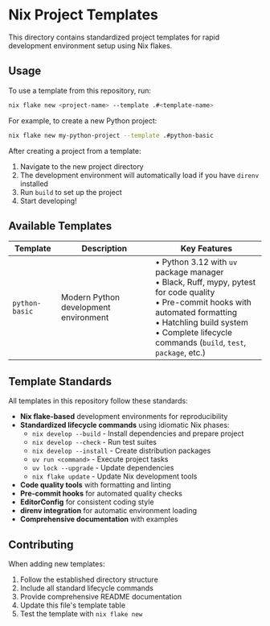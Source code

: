 
# Nix Project Templates

This directory contains standardized project templates for rapid development environment setup using Nix flakes.

## Usage

To use a template from this repository, run:

```bash
nix flake new <project-name> --template .#<template-name>
```

For example, to create a new Python project:

```bash
nix flake new my-python-project --template .#python-basic
```

After creating a project from a template:

1. Navigate to the new project directory
2. The development environment will automatically load if you have `direnv` installed
3. Run `build` to set up the project
4. Start developing!

## Available Templates

| Template | Description | Key Features |
|----------|-------------|--------------|
| `python-basic` | Modern Python development environment | • Python 3.12 with `uv` package manager<br>• Black, Ruff, mypy, pytest for code quality<br>• Pre-commit hooks with automated formatting<br>• Hatchling build system<br>• Complete lifecycle commands (`build`, `test`, `package`, etc.) |

## Template Standards

All templates in this repository follow these standards:

- **Nix flake-based** development environments for reproducibility
- **Standardized lifecycle commands** using idiomatic Nix phases:
  - `nix develop --build` - Install dependencies and prepare project
  - `nix develop --check` - Run test suites
  - `nix develop --install` - Create distribution packages
  - `uv run <command>` - Execute project tasks
  - `uv lock --upgrade` - Update dependencies
  - `nix flake update` - Update Nix development tools
- **Code quality tools** with formatting and linting
- **Pre-commit hooks** for automated quality checks
- **EditorConfig** for consistent coding style
- **direnv integration** for automatic environment loading
- **Comprehensive documentation** with examples

## Contributing

When adding new templates:

1. Follow the established directory structure
2. Include all standard lifecycle commands
3. Provide comprehensive README documentation
4. Update this file's template table
5. Test the template with `nix flake new`
